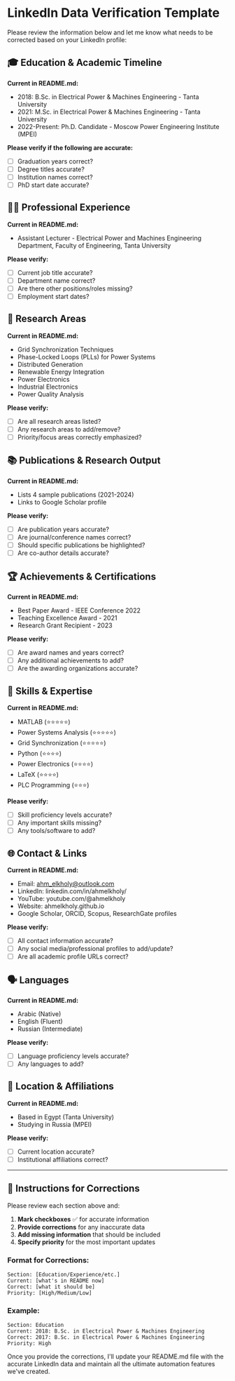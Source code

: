 # LinkedIn Data Verification Template

Please review the information below and let me know what needs to be corrected based on your LinkedIn profile:

## 🎓 Education & Academic Timeline

**Current in README.md:**

- 2018: B.Sc. in Electrical Power & Machines Engineering - Tanta University
- 2021: M.Sc. in Electrical Power & Machines Engineering - Tanta University
- 2022-Present: Ph.D. Candidate - Moscow Power Engineering Institute (MPEI)

**Please verify if the following are accurate:**

- [ ] Graduation years correct?
- [ ] Degree titles accurate?
- [ ] Institution names correct?
- [ ] PhD start date accurate?

## 👨‍🏫 Professional Experience

**Current in README.md:**

- Assistant Lecturer - Electrical Power and Machines Engineering Department, Faculty of Engineering, Tanta University

**Please verify:**

- [ ] Current job title accurate?
- [ ] Department name correct?
- [ ] Are there other positions/roles missing?
- [ ] Employment start dates?

## 🔬 Research Areas

**Current in README.md:**

- Grid Synchronization Techniques
- Phase-Locked Loops (PLLs) for Power Systems
- Distributed Generation
- Renewable Energy Integration
- Power Electronics
- Industrial Electronics
- Power Quality Analysis

**Please verify:**

- [ ] Are all research areas listed?
- [ ] Any research areas to add/remove?
- [ ] Priority/focus areas correctly emphasized?

## 📚 Publications & Research Output

**Current in README.md:**

- Lists 4 sample publications (2021-2024)
- Links to Google Scholar profile

**Please verify:**

- [ ] Are publication years accurate?
- [ ] Are journal/conference names correct?
- [ ] Should specific publications be highlighted?
- [ ] Are co-author details accurate?

## 🏆 Achievements & Certifications

**Current in README.md:**

- Best Paper Award - IEEE Conference 2022
- Teaching Excellence Award - 2021
- Research Grant Recipient - 2023

**Please verify:**

- [ ] Are award names and years correct?
- [ ] Any additional achievements to add?
- [ ] Are the awarding organizations accurate?

## 💼 Skills & Expertise

**Current in README.md:**

- MATLAB (⭐⭐⭐⭐⭐)
- Power Systems Analysis (⭐⭐⭐⭐⭐)
- Grid Synchronization (⭐⭐⭐⭐⭐)
- Python (⭐⭐⭐⭐)
- Power Electronics (⭐⭐⭐⭐)
- LaTeX (⭐⭐⭐⭐)
- PLC Programming (⭐⭐⭐)

**Please verify:**

- [ ] Skill proficiency levels accurate?
- [ ] Any important skills missing?
- [ ] Any tools/software to add?

## 🌐 Contact & Links

**Current in README.md:**

- Email: ahm_elkholy@outlook.com
- LinkedIn: linkedin.com/in/ahmelkholy/
- YouTube: youtube.com/@ahmelkholy
- Website: ahmelkholy.github.io
- Google Scholar, ORCID, Scopus, ResearchGate profiles

**Please verify:**

- [ ] All contact information accurate?
- [ ] Any social media/professional profiles to add/update?
- [ ] Are all academic profile URLs correct?

## 🗣️ Languages

**Current in README.md:**

- Arabic (Native)
- English (Fluent)
- Russian (Intermediate)

**Please verify:**

- [ ] Language proficiency levels accurate?
- [ ] Any languages to add?

## 📍 Location & Affiliations

**Current in README.md:**

- Based in Egypt (Tanta University)
- Studying in Russia (MPEI)

**Please verify:**

- [ ] Current location accurate?
- [ ] Institutional affiliations correct?

---

## 🔧 Instructions for Corrections

Please review each section above and:

1. **Mark checkboxes** ✅ for accurate information
2. **Provide corrections** for any inaccurate data
3. **Add missing information** that should be included
4. **Specify priority** for the most important updates

### Format for Corrections:

```
Section: [Education/Experience/etc.]
Current: [what's in README now]
Correct: [what it should be]
Priority: [High/Medium/Low]
```

### Example:

```
Section: Education
Current: 2018: B.Sc. in Electrical Power & Machines Engineering
Correct: 2017: B.Sc. in Electrical Power & Machines Engineering
Priority: High
```

Once you provide the corrections, I'll update your README.md file with the accurate LinkedIn data and maintain all the ultimate automation features we've created.

